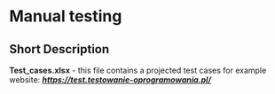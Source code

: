 # Manual testing
## Short Description
**Test_cases.xlsx** - this file contains a projected test cases for example website: ***https://test.testowanie-oprogramowania.pl/***
